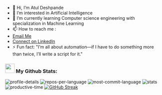 - 👋 Hi, I’m Atul Deshpande
- 👀 I’m interested in Artificial Intelligence
- 🌱 I’m currently learning Computer science engineering with specialization in Machine Learning
- 📫 How to reach me :
-  [Email Me](mailto:deshpandeatul05@gmail.com)
-  [Connect on LinkedIn](https://www.linkedin.com/in/atul-deshpande-504898271)
- ⚡ Fun fact: "I’m all about automation—if I have to do something more than twice, I’ll write a script for it."



### <img src='https://media1.giphy.com/media/du3J3cXyzhj75IOgvA/giphy.gif?cid=ecf05e47x2g034i9pzwtzzsd3xgg2w9nr94t4tflbbgo3008&rid=giphy.gif' width='30' /> My Github Stats:
![profile-details](http://github-profile-summary-cards.vercel.app/api/cards/profile-details?username=AtulDeshpande09&theme=nord_dark)
![repos-per-language](http://github-profile-summary-cards.vercel.app/api/cards/repos-per-language?username=AtulDeshpande09&theme=nord_dark)
![most-commit-language](http://github-profile-summary-cards.vercel.app/api/cards/most-commit-language?username=AtulDeshpande09&theme=nord_dark)
![stats](http://github-profile-summary-cards.vercel.app/api/cards/stats?username=AtulDeshpande09&theme=nord_dark)
![productive-time](http://github-profile-summary-cards.vercel.app/api/cards/productive-time?username=AtulDeshpande09&theme=nord_dark&utcOffset=8)
[![GitHub Streak](https://streak-stats.demolab.com?user=AtulDeshpande09&theme=tokyonight&border_radius=6&mode=weekly&card_width=700&card_height=200)](https://git.io/streak-stats)




<!---
AtulDeshpande09/AtulDeshpande09 is a ✨ special ✨ repository because its `README.md` (this file) appears on your GitHub profile.
You can click the Preview link to take a look at your changes.
--->
